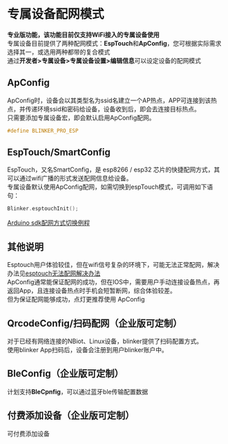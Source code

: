 # 专属设备配网模式  
**专业版功能，该功能目前仅支持WiFi接入的专属设备使用**  
专属设备目前提供了两种配网模式：**EspTouch**和**ApConfig**，您可根据实际需求选择其一，或选用两种都带的复合模式  
通过**开发者>专属设备>专属设备设置>编辑信息**可以设定设备的配网模式  


## ApConfig  
ApConfig时，设备会以其类型名为ssid名建立一个AP热点，APP可连接到该热点，并传递环境ssid和密码给设备，设备收到后，即会去连接目标热点。  
只需要添加专属设备宏，即会默认启用ApConfig配网。  
```cpp
#define BLINKER_PRO_ESP
```

## EspTouch/SmartConfig  
EspTouch，又名SmartConfig，是 esp8266 / esp32 芯片的快捷配网方式，其可以通过wifi广播的形式发送配网信息给设备。  
专属设备默认使用ApConfig配网，如需切换到espTouch模式，可调用如下语句：
```cpp  
Blinker.esptouchInit();
```

[Arduino sdk配网方式切换例程](https://github.com/blinker-iot/blinker-library/blob/master/examples/Blinker_PRO/Blinker_PRO_Wlan_Config/Blinker_PRO_Wlan_Config.ino)


## 其他说明  
Esptouch用户体验较佳，但在wifi信号复杂的环境下，可能无法正常配网，解决办法见[esptouch无法配网解决办法](https://www.arduino.cn/thread-106031-1-1.html)  
ApConfig通常能保证配网的成功，但在IOS中，需要用户手动连接设备热点，再返回App，且连接设备热点时手机会短暂断网，综合体验较差。  
但为保证配网能够成功，点灯更推荐使用 ApConfig  

## QrcodeConfig/扫码配网（企业版可定制）  
对于已经有网络连接的NBiot、Linux设备，blinker提供了扫码配置方式。  
使用blinker App扫码后，设备会注册到用户blinker账户中。  

## BleConfig（企业版可定制）  
计划支持**BleCpnfig**，可以通过蓝牙ble传输配置数据  

## 付费添加设备（企业版可定制）  
可付费添加设备
